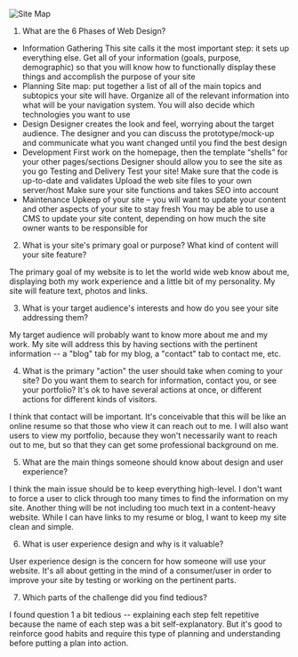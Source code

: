 
![Site Map](../imgs/site-map.png "My Site Map")

1.  What are the 6 Phases of Web Design?
  - Information Gathering
    This site calls it the most important step: it sets up everything else. Get all of your information (goals, purpose, demographic) so that you will know how to functionally display these things and accomplish the purpose of your site
  - Planning
    Site map: put together a list of all of the main topics and subtopics your site will have. Organize all of the relevant information into what will be your navigation system. You will also decide which technologies you want to use
  - Design
    Designer creates the look and feel, worrying about the target audience. The designer and you can discuss the prototype/mock-up and communicate what you want changed until you find the best design
  - Development
    First work on the homepage, then the template “shells” for your other pages/sections
    Designer should allow you to see the site as you go
    Testing and Delivery
    Test your site! Make sure that the code is up-to-date and validates
    Upload the web site files to your own server/host
    Make sure your site functions and takes SEO into account
  - Maintenance
    Upkeep of your site – you will want to update your content and other aspects of your site to stay fresh
    You may be able to use a CMS to update your site content, depending on how much the site owner wants to be responsible for

2.  What is your site's primary goal or purpose? What kind of content will your site feature?

  The primary goal of my website is to let the world wide web know about me, displaying both my work experience and a little bit of my personality. My site will feature text, photos and links.

3.  What is your target audience's interests and how do you see your site addressing them?

  My target audience will probably want to know more about me and my work. My site will address this by having sections with the pertinent information -- a "blog" tab for my blog, a "contact" tab to contact me, etc.

4.  What is the primary "action" the user should take when coming to your site? Do you want them to search for information, contact you, or see your portfolio? It's ok to have several actions at once, or different actions for different kinds of visitors.

  I think that contact will be important. It's conceivable that this will be like an online resume so that those who view it can reach out to me. I will also want users to view my portfolio, because they won't necessarily want to reach out to me, but so that they can get some professional background on me.

5.  What are the main things someone should know about design and user experience?

  I think the main issue should be to keep everything high-level. I don't want to force a user to click through too many times to find the information on my site. Another thing will be not including too much text in a content-heavy website. While I can have links to my resume or blog, I want to keep my site clean and simple.

6.  What is user experience design and why is it valuable? 

  User experience design is the concern for how someone will use your website. It's all about getting in the mind of a consumer/user in order to improve your site by testing or working on the pertinent parts.

7.  Which parts of the challenge did you find tedious?

  I found question 1 a bit tedious -- explaining each step felt repetitive because the name of each step was a bit self-explanatory. But it's good to reinforce good habits and require this type of planning and understanding before putting a plan into action.

